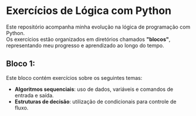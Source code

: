 # Exercícios de Lógica com Python  

Este repositório acompanha minha evolução na lógica de programação com Python.  
Os exercícios estão organizados em diretórios chamados **"blocos"**, representando meu progresso e aprendizado ao longo do tempo.  

## Bloco 1:  
Este bloco contém exercícios sobre os seguintes temas:  
- **Algoritmos sequenciais**: uso de dados, variáveis e comandos de entrada e saída.  
- **Estruturas de decisão**: utilização de condicionais para controle de fluxo.  
